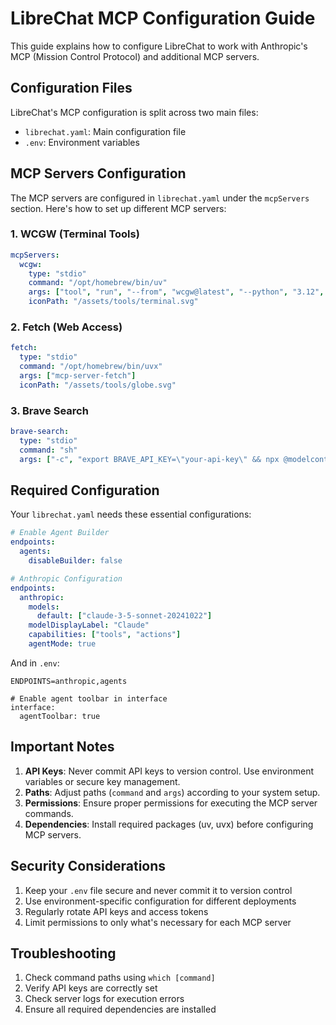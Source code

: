 # LibreChat MCP Configuration Guide

This guide explains how to configure LibreChat to work with Anthropic's MCP (Mission Control Protocol) and additional MCP servers.

## Configuration Files

LibreChat's MCP configuration is split across two main files:
- `librechat.yaml`: Main configuration file
- `.env`: Environment variables

## MCP Servers Configuration

The MCP servers are configured in `librechat.yaml` under the `mcpServers` section. Here's how to set up different MCP servers:

### 1. WCGW (Terminal Tools)

```yaml
mcpServers:
  wcgw:
    type: "stdio"
    command: "/opt/homebrew/bin/uv"
    args: ["tool", "run", "--from", "wcgw@latest", "--python", "3.12", "wcgw_mcp"]
    iconPath: "/assets/tools/terminal.svg"
```

### 2. Fetch (Web Access)

```yaml
fetch:
  type: "stdio"
  command: "/opt/homebrew/bin/uvx"
  args: ["mcp-server-fetch"]
  iconPath: "/assets/tools/globe.svg"
```

### 3. Brave Search

```yaml
brave-search:
  type: "stdio"
  command: "sh"
  args: ["-c", "export BRAVE_API_KEY=\"your-api-key\" && npx @modelcontextprotocol/server-brave-search"]
```

## Required Configuration

Your `librechat.yaml` needs these essential configurations:

```yaml
# Enable Agent Builder
endpoints:
  agents:
    disableBuilder: false

# Anthropic Configuration
endpoints:
  anthropic:
    models:
      default: ["claude-3-5-sonnet-20241022"]
    modelDisplayLabel: "Claude"
    capabilities: ["tools", "actions"]
    agentMode: true
```

And in `.env`:

```env
ENDPOINTS=anthropic,agents

# Enable agent toolbar in interface
interface:
  agentToolbar: true
```

## Important Notes

1. **API Keys**: Never commit API keys to version control. Use environment variables or secure key management.
2. **Paths**: Adjust paths (`command` and `args`) according to your system setup.
3. **Permissions**: Ensure proper permissions for executing the MCP server commands.
4. **Dependencies**: Install required packages (uv, uvx) before configuring MCP servers.

## Security Considerations

1. Keep your `.env` file secure and never commit it to version control
2. Use environment-specific configuration for different deployments
3. Regularly rotate API keys and access tokens
4. Limit permissions to only what's necessary for each MCP server

## Troubleshooting

1. Check command paths using `which [command]`
2. Verify API keys are correctly set
3. Check server logs for execution errors
4. Ensure all required dependencies are installed
